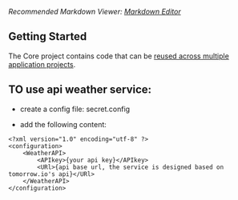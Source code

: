 ﻿*Recommended Markdown Viewer: [Markdown Editor](https://marketplace.visualstudio.com/items?itemName=MadsKristensen.MarkdownEditor2)*

## Getting Started

The Core project contains code that can be [reused across multiple application projects](https://docs.microsoft.com/dotnet/standard/net-standard#net-5-and-net-standard).


## TO use api weather service:
+ create a config file: secret.config

+ add the following content:
```
<?xml version="1.0" encoding="utf-8" ?>
<configuration>
	<WeatherAPI>
		<APIkey>{your api key}</APIkey>
		<URl>{api base url, the service is designed based on tomorrow.io's api}</URl>
	</WeatherAPI>
</configuration>
```